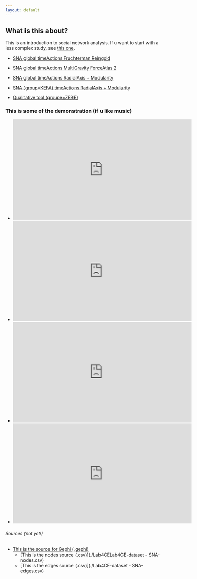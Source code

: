 ```yaml
---
layout: default
---
```


## What is this about?

This is an introduction to social network analysis. 
If u want to start with a less complex study, see [this one](https://prb404.github.io/EPA/).

* [SNA global timeActions Fruchterman Reingold](./SNA/SNA_global_timeActions_Fruchterman_Reingold)
* [SNA global timeActions MultiGravity ForceAtlas 2](./SNA/SNA_global_timeActions_MultiGravity_ForceAtlas_2)
* [SNA global timeActions RadialAxis + Modularity](./SNA//SNA_global_timeActions_RadialAxis+Modularity)

* [SNA (group=KEFA) timeActions RadialAxis + Modularity](./SNA/kefa)
* [Qualitative tool (groupe=ZEBE)](./TA/Lab4CE_ZEBE.html)

### This is some of the demonstration (if u like music)

* <iframe width="560" height="315" src="https://www.youtube.com/embed/xXF41Wa_KRE" title="YouTube video player" frameborder="0" allow="accelerometer; autoplay; clipboard-write; encrypted-media; gyroscope; picture-in-picture" allowfullscreen></iframe>
* <iframe width="560" height="315" src="https://www.youtube.com/embed/1zjyqIfo-OY" title="YouTube video player" frameborder="0" allow="accelerometer; autoplay; clipboard-write; encrypted-media; gyroscope; picture-in-picture" allowfullscreen></iframe>
* <iframe width="560" height="315" src="https://www.youtube.com/embed/n3R2AnE28FU" title="YouTube video player" frameborder="0" allow="accelerometer; autoplay; clipboard-write; encrypted-media; gyroscope; picture-in-picture" allowfullscreen></iframe>
* <iframe width="560" height="315" src="https://www.youtube.com/embed/vh_A59CC1l0" title="YouTube video player" frameborder="0" allow="accelerometer; autoplay; clipboard-write; encrypted-media; gyroscope; picture-in-picture" allowfullscreen></iframe>


###### Sources (not yet!)
  - [This is the source for Gephi (.gephi)](./SNA-Lab4CE.gephi)
    - [This is the nodes source (.csv)](./Lab4CELab4CE-dataset - SNA-nodes.csv)
    - [This is the edges source (.csv)](./Lab4CE-dataset - SNA-edges.csv)
